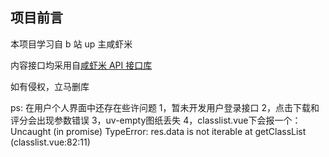 ## 项目前言

本项目学习自 b 站 up 主咸虾米

内容接口均采用自[咸虾米 API 接口库](https://api.qingnian8.com/apis/)

如有侵权，立马删库

ps: 在用户个人界面中还存在些许问题
    1，暂未开发用户登录接口
    2，点击下载和评分会出现参数错误
    3，uv-empty图纸丢失
    4，classlist.vue下会报一个：Uncaught (in promise) TypeError: res.data is not iterable at getClassList (classlist.vue:82:11)
